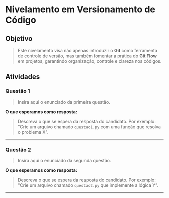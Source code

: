 # Nivelamento em Versionamento de Código

## Objetivo

> Este nivelamento visa não apenas introduzir o **Git** como ferramenta de controle de versão, mas também fomentar a prática do **Git Flow** em projetos, garantindo organização, controle e clareza nos códigos.

## Atividades

### Questão 1

> Insira aqui o enunciado da primeira questão.

**O que esperamos como resposta:**

> Descreva o que se espera da resposta do candidato. Por exemplo: "Crie um arquivo chamado `questao1.py` com uma função que resolva o problema X".

---

### Questão 2

> Insira aqui o enunciado da segunda questão.

**O que esperamos como resposta:**

> Descreva o que se espera da resposta do candidato. Por exemplo: "Crie um arquivo chamado `questao2.py` que implemente a lógica Y".

---
